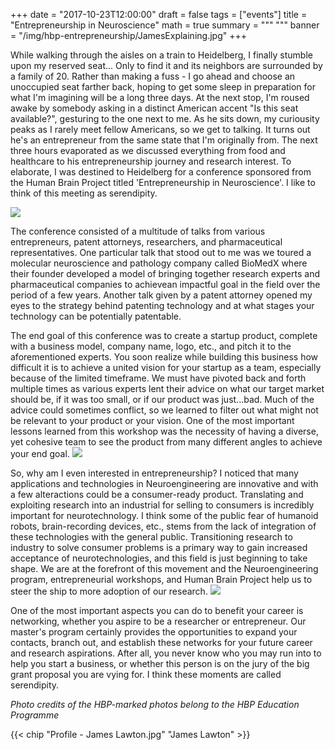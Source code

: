 +++
date = "2017-10-23T12:00:00"
draft = false
tags = ["events"]
title = "Entrepreneurship in Neuroscience" 
math = true
summary = """
"""
banner = "/img/hbp-entrepreneurship/JamesExplaining.jpg"
+++


While walking through the aisles on a train to Heidelberg, I finally stumble upon my reserved seat... Only to find it and its neighbors are surrounded
by a family of 20. Rather than making a fuss - I go ahead and choose an unoccupied seat farther back, hoping to get some sleep in preparation for what I'm imagining will be a long three days. At the next stop, I'm roused awake by somebody asking in a distinct American accent "Is this seat available?", gesturing to the one next to me.
As he sits down, my curiousity peaks as I rarely meet fellow Americans, so we get to talking. It turns out he's an entrepreneur from the same state that I'm originally from.
The next three hours evaporated as we discussed everything from food and healthcare to his entrepreneurship journey and research interest. To elaborate, I was destined to Heidelberg
for a conference sponsored from the Human Brain Project titled 'Entrepreneurship in Neuroscience'. I like to think of this meeting as serendipity.

![](/img/hbp-entrepreneurship/businessmodel.jpg")

The conference consisted of a multitude of talks from various entrepreneurs, patent attorneys, researchers, and pharmaceutical representatives. One particular talk that stood out to me was we toured a molecular neuroscience and pathology company called BioMedX where their founder developed a model of bringing together research experts and pharmaceutical companies to achievean impactful goal in the field over the period of a few years. Another talk given by a patent attorney opened my eyes to the strategy behind patenting technology and at what stages your technology can be potentially patentable. 

The end goal of this conference was to create a startup product, complete with a business model, company name, logo, etc., and pitch it to the aforementioned experts. You soon realize while building this business how difficult it is to achieve a united vision for your startup as a team, especially because of the limited timeframe. We must have pivoted back and forth multiple times as various experts lent their advice on what our target market should be, if it was too small, or if our product was just...bad. Much of the advice could sometimes conflict, so we learned to filter out what might not be relevant to your product or your vision. One of the most important lessons learned from this workshop was the necessity of having a diverse, yet cohesive team to see the product from many different angles to achieve your end goal. 
![](/img/hbp-entrepreneurship/ChristophExplaining.jpg)

So, why am I even interested in entrepreneurship? I noticed that many applications and technologies in Neuroengineering are innovative and with a few alteractions could be a consumer-ready product. Translating and exploiting research into an industrial for selling to consumers is incredibly important for neurotechnology. I think some of the public fear of humanoid robots, brain-recording devices, etc., stems from the lack of integration of these technologies with the general public. Transitioning research to industry to solve consumer problems is a primary way to gain increased acceptance of neurotechnologies, and this field is just beginning to take shape. We are at the forefront of this movement and the Neuroengineering program, entrepreneurial workshops, and Human Brain Project help us to steer the ship to more adoption of our research.
![](/img/hbp-entrepreneurship/everybodysmodel.jpg)

One of the most important aspects you can do to benefit your career is networking, whether you aspire to be a researcher or entrepreneur. Our master's program certainly provides the opportunities to expand your contacts, branch out, and establish these networks for your future career and research aspirations. After all, you never know who you may run into to help you start a business, or whether this person is on the jury of the big grant proposal you are vying for. I think these moments are called serendipity.

*Photo credits of the HBP-marked photos belong to the HBP Education Programme*

{{< chip "Profile - James Lawton.jpg" "James Lawton" >}}


